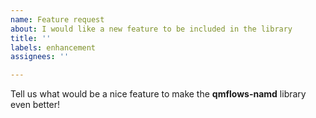 ```yaml
---
name: Feature request
about: I would like a new feature to be included in the library
title: ''
labels: enhancement
assignees: ''

---
```


Tell us what would be a nice feature to make the **qmflows-namd** library even better!
